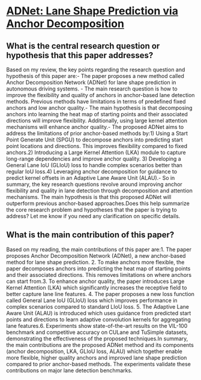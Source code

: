 # [ADNet: Lane Shape Prediction via Anchor Decomposition](https://arxiv.org/abs/2308.10481)

## What is the central research question or hypothesis that this paper addresses?

Based on my review, the key points regarding the research question and hypothesis of this paper are:- The paper proposes a new method called Anchor Decomposition Network (ADNet) for lane shape prediction in autonomous driving systems. - The main research question is how to improve the flexibility and quality of anchors in anchor-based lane detection methods. Previous methods have limitations in terms of predefined fixed anchors and low anchor quality.- The main hypothesis is that decomposing anchors into learning the heat map of starting points and their associated directions will improve flexibility. Additionally, using large kernel attention mechanisms will enhance anchor quality.- The proposed ADNet aims to address the limitations of prior anchor-based methods by:1) Using a Start Point Generate Unit (SPGU) to decompose anchors into predicting start point locations and directions. This improves flexibility compared to fixed anchors.2) Introducing a Large Kernel Attention (LKA) module to capture long-range dependencies and improve anchor quality. 3) Developing a General Lane IoU (GLIoU) loss to handle complex scenarios better than regular IoU loss.4) Leveraging anchor decomposition for guidance to predict kernel offsets in an Adaptive Lane Aware Unit (ALAU).- So in summary, the key research questions revolve around improving anchor flexibility and quality in lane detection through decomposition and attention mechanisms. The main hypothesis is that this proposed ADNet will outperform previous anchor-based approaches.Does this help summarize the core research problem and hypotheses that the paper is trying to address? Let me know if you need any clarification on specific details.


## What is the main contribution of this paper?

Based on my reading, the main contributions of this paper are:1. The paper proposes Anchor Decomposition Network (ADNet), a new anchor-based method for lane shape prediction. 2. To make anchors more flexible, the paper decomposes anchors into predicting the heat map of starting points and their associated directions. This removes limitations on where anchors can start from.3. To enhance anchor quality, the paper introduces Large Kernel Attention (LKA) which significantly increases the receptive field to better capture lane line features. 4. The paper proposes a new loss function called General Lane IoU (GLIoU) loss which improves performance in complex scenarios compared to standard LIoU loss. 5. The Adaptive Lane Aware Unit (ALAU) is introduced which uses guidance from predicted start points and directions to learn adaptive convolution kernels for aggregating lane features.6. Experiments show state-of-the-art results on the VIL-100 benchmark and competitive accuracy on CULane and TuSimple datasets, demonstrating the effectiveness of the proposed techniques.In summary, the main contributions are the proposed ADNet method and its components (anchor decomposition, LKA, GLIoU loss, ALAU) which together enable more flexible, higher quality anchors and improved lane shape prediction compared to prior anchor-based methods. The experiments validate these contributions on major lane detection benchmarks.
